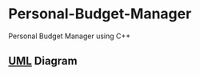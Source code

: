 # Personal-Budget-Manager
Personal Budget Manager using C++
## [UML](https://app.diagrams.net/) Diagram 
